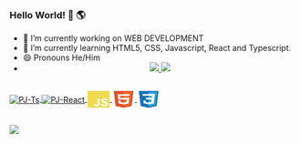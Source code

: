 ### Hello World! 👋 🌎

<!--
**PauloJunior10/PauloJunior10** is a ✨ _special_ ✨ repository because its `README.md` (this file) appears on your GitHub profile.

Here are some ideas to get you started: -->

- 🔭 I’m currently working on WEB DEVELOPMENT
- 🌱 I’m currently learning  HTML5, CSS, Javascript, React and Typescript.
- 😄 Pronouns He/Him
- <div align="center">
  <a href="https://github.com/PauloJunior10">
  <img height="180em" src="https://github-readme-stats.vercel.app/api?username=PauloJunior10&show_icons=true&theme=chartreuse-dark&include_all_commits=true&count_private=true"/>
  <img height="180em" src="https://github-readme-stats.vercel.app/api/top-langs/?username=PauloJunior10&layout=compact&langs_count=7&theme=chartreuse-dark"/>
</div>
  <div style="display: inline_block"><br>
  <img align="center" alt="PJ-Ts" height="30" width="40" src="https://cdn.jsdelivr.net/gh/devicons/devicon/icons/typescript/typescript-original.svg" />
  <img align="center" alt="PJ-React" height="30" width="35" src="https://upload.wikimedia.org/wikipedia/commons/thumb/a/a7/React-icon.svg/1200px-React-icon.svg.png"> 
  <img align="center" alt="PJ-Js" height="30" width="40" src="https://raw.githubusercontent.com/devicons/devicon/master/icons/javascript/javascript-plain.svg">
  <img align="center" alt="PJ-HTML" height="30" width="40" src="https://raw.githubusercontent.com/devicons/devicon/master/icons/html5/html5-original.svg">
  <img align="center" alt="PJ-CSS" height="30" width="40" src="https://raw.githubusercontent.com/devicons/devicon/master/icons/css3/css3-original.svg">
  
</div>
  
  ##
<a href="https://www.linkedin.com/in/paulojunior10/" target="_blank"><img src="https://img.shields.io/badge/-LinkedIn-%230077B5?style=for-the-badge&logo=linkedin&logoColor=white" target="_blank"></a>
